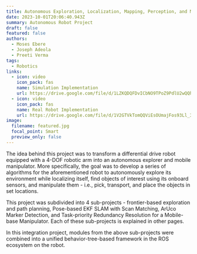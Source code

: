 ```yaml
---
title: Autonomous Exploration, Localization, Mapping, Perception, and Manipulation
date: 2023-10-01T20:06:40.943Z
summary: A﻿utonomous Robot Project
draft: false
featured: false
authors:
  - Moses Ebere
  - Joseph Adeola
  - Preeti Verma
tags:
  - Robotics
links:
  - icon: video
    icon_pack: fas
    name: Simulation Implementation
    url: https://drive.google.com/file/d/1LZKQDQFDvICbNO9TPoZ9PdlU2wQQhSYe/view?usp=sharing
  - icon: video
    icon_pack: fas
    name: Real Robot Implementation 
    url: https://drive.google.com/file/d/1V2GTVkTomQQViEsOUmajFos93Ll_3ju4/view?usp=sharing
image:
  filename: featured.jpg
  focal_point: Smart
  preview_only: false
---
```

T﻿he idea behind this project was to transform a differential drive robot equipped with a 4-DOF robotic arm into an autonomous explorer and mobile manipulator.  More specifically, the goal was to develop a series of algorithms for the aforementioned robot to autonomously explore its environment while localizing itself, find objects of interest using its onboard sensors, and manipulate them - i.e., pick, transport, and place the objects in set locations. 

T﻿his project was subdivided into 4 sub-projects - frontier-based exploration and path planning, Pose-based EKF SLAM with Scan Matching, ArUco Marker Detection, and Task-priority Redundancy Resolution for a Mobile-base Manipulator. Each of these sub-projects is explained in other pages. 

I﻿n this integration project, modules from the above sub-projects were combined into a unified behavior-tree-based framework in the ROS ecosystem on the robot.
